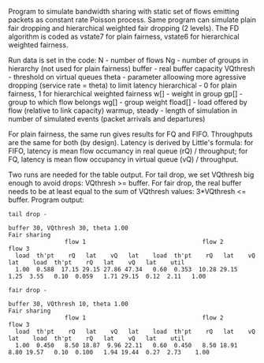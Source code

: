 Program to simulate bandwidth sharing with static set of flows emitting packets as constant rate Poisson process. Same program can simulate plain fair dropping and hierarchical weighted fair dropping (2 levels). The FD algorithm is coded as vstate7 for plain fairness, vstate6 for hierarchical weighted fairness.
 
Run data is set in the code:
N - number of flows
Ng - number of groups in hierarchy (not used for plain fairness)
buffer - real buffer capacity
VQthresh - threshold on virtual queues
theta - parameter alloowing more agressive dropping (service rate = theta) to limit latency
hierarchical - 0 for plain fairness, 1 for hierarchical weighted fairness
w[] - weight in group
gp[] - group to which flow belongs
wg[] - group weight 
fload[] - load offered by flow (relative to link capacity)
warmup, steady - length of simulation in number of simulated events (packet arrivals and departures)

For plain fairness, the same run gives results for FQ and FIFO. Throughputs are the same for both (by design). Latency is derived by Little's formula: for FIFO, latency is mean flow occumancy in real queue (rQ) / throughput; for FQ, latency is mean flow occupancy in virtual queue (vQ) / throughput.


Two runs are needed for the table output. For tail drop, we set VQthresh big enough to avoid drops: VQthresh >= buffer. For fair drop, the real buffer needs to be at least equal to the sum of VQthresh values: 3*VQthresh <= buffer. Program output:
```
tail drop -

buffer 30, VQthresh 30, theta 1.00 
Fair sharing
                flow 1                                 flow 2                                 flow 3
  load  th'pt    rQ   lat    vQ   lat    load  th'pt    rQ   lat    vQ   lat    load  th'pt    rQ   lat    vQ   lat    util 
  1.00  0.588  17.15 29.15 27.86 47.34   0.60  0.353  10.28 29.15  1.25  3.55   0.10  0.059   1.71 29.15  0.12  2.11   1.00
```
```
fair drop -

buffer 30, VQthresh 10, theta 1.00 
Fair sharing
                flow 1                                 flow 2                                 flow 3
  load  th'pt    rQ   lat    vQ   lat    load  th'pt    rQ   lat    vQ   lat    load  th'pt    rQ   lat    vQ   lat    util 
  1.00  0.450   8.50 18.87  9.96 22.11   0.60  0.450   8.50 18.91  8.80 19.57   0.10  0.100   1.94 19.44  0.27  2.73    1.00
```

